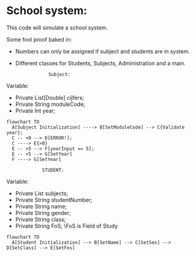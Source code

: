 # School system:

This code will simulate a school system.

Some fool proof baked in:
* Numbers can only be assigned if subject and students are in system.
* Different classes for Students, Subjects, Administration and a main.

                  Subject:
Variable:
  * Private List[Double] cijfers;
  * Private String moduleCode;
  * Private Int year;

```mermaid
flowchart TD
  A[Subject Initialization] ----> B[SetModuleCode] --> C{Validate year};
  C -- <0 --> D[ERROR!];
  C ----> E{>0}
  E -- >5 --> F[yearInput == 5];
  E -- <5 --> G[SetYear]
  F ----> G[SetYear]
```

                 STUDENT:
Variable:
  * Private List<Subject> subjects;
  * Private String studentNumber;
  * Private String name;
  * Private String gender;
  * Private String class;
  * Private String FoS;    \\FoS is Field of Study

```mermaid
flowchart TD
  A[Student Initialization] --> B[SetName] --> C[SetSex] --> D[SetClass] --> E[SetFos]
  
  
```
